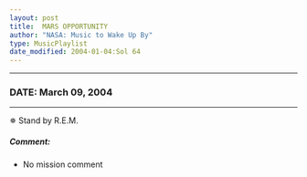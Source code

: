 ```yaml
---
layout: post
title:  MARS OPPORTUNITY
author: "NASA: Music to Wake Up By"
type: MusicPlaylist
date_modified: 2004-01-04:Sol 64
---
```


----
### DATE: March 09, 2004
----
✵ Stand by R.E.M.

##### Comment:
* No mission comment
